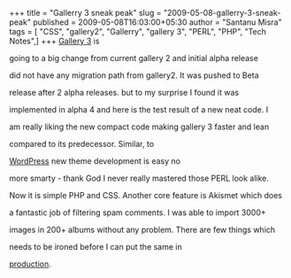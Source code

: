 +++
title = "Gallerry 3 sneak peak"
slug = "2009-05-08-gallerry-3-sneak-peak"
published = 2009-05-08T16:03:00+05:30
author = "Santanu Misra"
tags = [ "CSS", "gallery2", "Gallerry", "gallery 3", "PERL", "PHP", "Tech Notes",]
+++
[Gallery 3](http://gallery.menalto.com/gallery_3.0_alpha_4_released) is

going to a big change from current gallery 2 and initial alpha release

did not have any migration path from gallery2. It was pushed to Beta

release after 2 alpha releases. but to my surprise I found it was

implemented in alpha 4 and here is the test result of a new neat code. I

am really liking the new compact code making gallery 3 faster and lean

compared to its predecessor. Similar, to

[WordPress](http://www.wordpress.org) new theme development is easy no

more smarty - thank God I never really mastered those PERL look alike.

Now it is simple PHP and CSS. Another core feature is Akismet which does

a fantastic job of filtering spam comments. I was able to import 3000+

images in 200+ albums without any problem. There are few things which

needs to be ironed before I can put the same in

[production](http://www.santm.com/gallery3/).
